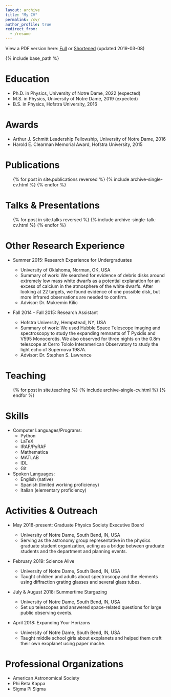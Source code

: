 ```yaml
---
layout: archive
title: "My CV"
permalink: /cv/
author_profile: true
redirect_from:
  - /resume
---
```


View a PDF version here: [Full](http://cwood12.github.io/files/fullCV.pdf) or [Shortened](http://cwood12.github.io/files/shortCV.pdf) (updated 2019-03-08)

{% include base_path %}

Education
======
* Ph.D. in Physics, University of Notre Dame, 2022 (expected)
* M.S. in Physics, University of Notre Dame, 2019 (expected)
* B.S. in Physics, Hofstra University, 2016

Awards
======
* Arthur J. Schmitt Leadership Fellowship, University of Notre Dame, 2016
* Harold E. Clearman Memorial Award, Hofstra University, 2015

Publications
======
  <ul>{% for post in site.publications reversed %}
    {% include archive-single-cv.html %}
  {% endfor %}</ul>

Talks & Presentations
======
  <ul>{% for post in site.talks reversed %}
    {% include archive-single-talk-cv.html %}
  {% endfor %}</ul>

Other Research Experience
======
* Summer 2015: Research Experience for Undergraduates
  * University of Oklahoma, Norman, OK, USA
  * Summary of work: We searched for evidence of debris disks around extremely low mass white dwarfs as a potential explanation for an excess of calcium in the atmosphere of the white dwarfs. After looking at 22 targets, we found evidence of one possible disk, but more infrared observations are needed to confirm.
  * Advisor: Dr. Mukremin Kilic

* Fall 2014 - Fall 2015: Research Assistant
  * Hofstra University, Hempstead, NY, USA
  * Summary of work: We used Hubble Space Telescope imaging and spectroscopy to study the expanding remnants of T Pyxidis and V595 Monocerotis. We also observed for three nights on the 0.8m telescope at Cerro Tololo Interamerican Observatory to study the light echo of Supernova 1987A.
  * Advisor: Dr. Stephen S. Lawrence

Teaching
======
  <ul>{% for post in site.teaching %}
    {% include archive-single-cv.html %}
  {% endfor %}</ul>

Skills
======
* Computer Languages/Programs:
  * Python
  * LaTeX
  * IRAF/PyRAF
  * Mathematica
  * MATLAB
  * IDL
  * Git
* Spoken Languages:
  * English (native)
  * Spanish (limited working proficiency)
  * Italian (elementary proficiency)

Activities & Outreach
======
* May 2018-present: Graduate Physics Society Executive Board
  * University of Notre Dame, South Bend, IN, USA
  * Serving as the astronomy group representative in the physics graduate student organization, acting as a bridge between graduate students and the department and planning events.

* February 2019: Science Alive
  * University of Notre Dame, South Bend, IN, USA
  * Taught children and adults about spectroscopy and the elements using diffraction grating glasses and several glass tubes.

* July & August 2018: Summertime Stargazing
  * University of Notre Dame, South Bend, IN, USA
  * Set up telescopes and answered space-related questions for large public observing events.

* April 2018: Expanding Your Horizons
  * University of Notre Dame, South Bend, IN, USA
  * Taught middle school girls about exoplanets and helped them craft their own exoplanet using paper mache.

Professional Organizations
======
* American Astronomical Society
* Phi Beta Kappa
* Sigma Pi Sigma
